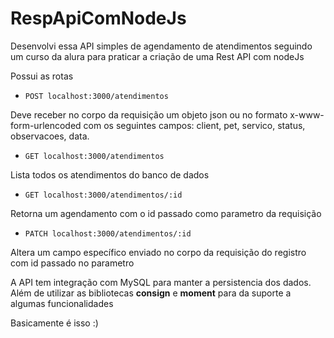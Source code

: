 # RespApiComNodeJs
Desenvolvi essa API simples de agendamento de atendimentos seguindo um curso da alura para praticar a criação de uma Rest API com nodeJs

Possui as rotas
- `POST localhost:3000/atendimentos`

Deve receber no corpo da requisição um objeto json ou no formato x-www-form-urlencoded com os seguintes campos: client, pet, servico, status, observacoes, data.

- `GET localhost:3000/atendimentos`

Lista todos os atendimentos do banco de dados

- `GET localhost:3000/atendimentos/:id`

Retorna um agendamento com o id passado como parametro da requisição

- `PATCH localhost:3000/atendimentos/:id`

Altera um campo específico enviado no corpo da requisição do registro com id passado no parametro

A API tem integração com MySQL para manter a persistencia dos dados. Além de utilizar as bibliotecas **consign** e **moment** para da suporte a algumas funcionalidades

Basicamente é isso :)
